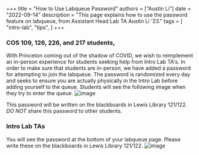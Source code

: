 +++
title = "How to Use Labqueue Password"
authors = ["Austin Li"]
date = "2022-09-14"
description = "This page explains how to use the password feature on labqueue, from Assistant Head Lab TA Austin Li '23."
tags = [
    "intro-lab",
    "tips",
]
+++

### COS 109, 126, 226, and 217 students,

With Princeton coming out of the shadow of COVID, we wish to reimplement an in-person experience for students seeking help from Intro Lab TA's. In order to make sure that students are in-person, we have added a password for attempting to join the labqueue. The password is randomized every day and seeks to ensure you are actually physically in the Intro Lab before adding yourself to the queue. Students will see the following image when they try to enter the queue. 
![image](https://user-images.githubusercontent.com/42742696/190244959-1be7f588-8168-4b66-841e-5f28a836d3e5.png)

This password will be written on the blackboards in Lewis Library 121/122. *DO NOT* share this password to other students. 


### Intro Lab TAs
You will see the password at the bottom of your labqueue page. Please write these on the blackboards in Lewis Library 121/122.
![image](https://user-images.githubusercontent.com/42742696/190244690-d21ddeff-ac94-494c-ad9a-d44a642e837d.png)
